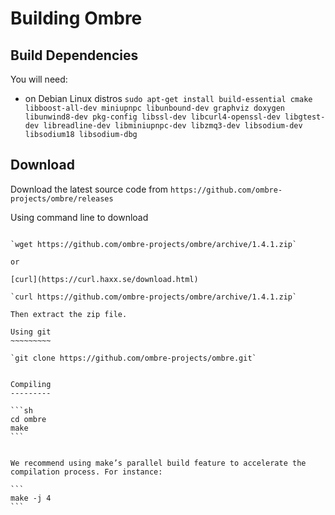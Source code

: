 Building Ombre
==============

Build Dependencies
------------------

You will need:

* on Debian Linux distros `sudo apt-get install build-essential cmake libboost-all-dev miniupnpc libunbound-dev graphviz doxygen libunwind8-dev pkg-config libssl-dev libcurl4-openssl-dev libgtest-dev libreadline-dev libminiupnpc-dev libzmq3-dev libsodium-dev libsodium18 libsodium-dbg `

Download
--------

Download the latest source code from `https://github.com/ombre-projects/ombre/releases`

Using command line to download
~~~~~~~~~~~~~~~~~~~~~~~~~~~~~~

`wget https://github.com/ombre-projects/ombre/archive/1.4.1.zip`

or 

[curl](https://curl.haxx.se/download.html)

`curl https://github.com/ombre-projects/ombre/archive/1.4.1.zip`

Then extract the zip file.

Using git
~~~~~~~~~

`git clone https://github.com/ombre-projects/ombre.git`


Compiling
---------

```sh
cd ombre 
make
```


We recommend using make’s parallel build feature to accelerate the compilation process. For instance:

```
make -j 4
```

